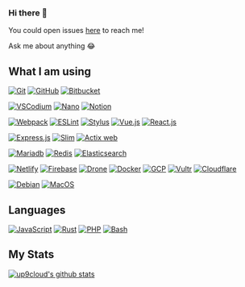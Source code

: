 ### Hi there 👋

<!-- TODO: [![Blog](https://img.shields.io/website?color=&up_message=&url=)](https://) -->

You could open issues [here](https://github.com/up9cloud/up9cloud/issues) to reach me!

Ask me about anything 😂

## What I am using

<!-- Version control -->
[![Git](https://img.shields.io/badge/-Git-%23ffffff?logo=git)](https://git-scm.com)
[![GitHub](https://img.shields.io/badge/-GitHub-%23ffffff?logo=github&logoColor=%23181717)](https://github.com/up9cloud)
[![Bitbucket](https://img.shields.io/badge/-Bitbucket-%23ffffff?logo=Bitbucket&logoColor=%230052CC)](https://bitbucket.org)

<!-- Edtiors -->
[![VSCodium](https://img.shields.io/badge/-VSCodium-%23ffffff?logo=&logoColor=%2396d768)](https://vscodium.com)
[![Nano](https://img.shields.io/badge/-Nano-%23ffffff?logo=Gnu&logoColor=%23832bf5)](https://www.nano-editor.org)
[![Notion](https://img.shields.io/badge/-Notion-%23ffffff?logo=Notion&logoColor=%23000000)](https://www.notion.so)

<!-- Frameworks -->
[![Webpack](https://img.shields.io/badge/-Webpack-%23ffffff?logo=Webpack)](https://webpack.js.org)
[![ESLint](https://img.shields.io/badge/-ESLint-%23ffffff?logo=ESLint&logoColor=%234B32C3)](https://eslint.org)
[![Stylus](https://img.shields.io/badge/-Stylus-%23ffffff?logo=Stylus&logoColor=%23333333)](https://stylus-lang.com)
[![Vue.js](https://img.shields.io/badge/-Vue.js-%23ffffff?logo=Vue.js)](https://vuejs.org)
[![React.js](https://img.shields.io/badge/-React.js-%23ffffff?logo=React)](https://reactjs.org/)

[![Express.js](https://img.shields.io/badge/-Express.js-%23ffffff?logo=JavaScript&logoColor=%23F7DF1E)](https://expressjs.com)
[![Slim](https://img.shields.io/badge/-Slim-%23ffffff?logo=PHP&logoColor=%23777BB4)](https://www.slimframework.com)
[![Actix web](https://img.shields.io/badge/-Actix%20web-%23ffffff?logo=Rust&logoColor=%23686766)](https://actix.rs)

<!-- Databases -->
[![Mariadb](https://img.shields.io/badge/-Mariadb-%23ffffff?logo=Mariadb&logoColor=%23003545)](https://mariadb.org/)
[![Redis](https://img.shields.io/badge/-Redis-%23ffffff?logo=Redis&logoColor=%23DC382D)](https://redis.io)
[![Elasticsearch](https://img.shields.io/badge/-Elasticsearch-%23ffffff?logo=Elasticsearch&logoColor=%23005571)](https://www.elastic.co)

<!-- DevOps -->
[![Netlify](https://img.shields.io/badge/-Netlify-%23ffffff?logo=netlify&logoColor=00C7B7)](https://www.netlify.com)
[![Firebase](https://img.shields.io/badge/-Firebase-%23ffffff?logo=Firebase&logoColor=FFCA28)](https://console.firebase.google.com)
[![Drone](https://img.shields.io/badge/-Drone%20CI-%23ffffff?logo=Drone&logoColor=%23212121)](https://www.drone.io)
[![Docker](https://img.shields.io/badge/-Docker-%23ffffff?logo=Docker&logoColor=%232496ED)](https://www.docker.com)
[![GCP](https://img.shields.io/badge/-GCP-%23ffffff?logo=Google%20Cloud&logoColor=%234285F4)](https://cloud.google.com)
[![Vultr](https://img.shields.io/badge/-Vultr-%23ffffff?logo=Vultr&logoColor=%23007BFC)](https://www.vultr.com)
[![Cloudflare](https://img.shields.io/badge/-Cloudflare-%23ffffff?logo=Cloudflare&logoColor=%23F38020)](https://www.cloudflare.com)

<!-- OS -->
[![Debian](https://img.shields.io/badge/-Debian-%23ffffff?logo=Debian&logoColor=%23A81D33)](https://www.debian.org)
[![MacOS](https://img.shields.io/badge/-MacOS-%23ffffff?logo=apple&logoColor=%23999999)](https://www.apple.com/macbook-pro-13)

## Languages
[![JavaScript](https://img.shields.io/badge/-JavaScript-%23ffffff?logo=JavaScript&logoColor=%23F7DF1E)](https://developer.mozilla.org/en-US/docs/Web/JavaScript)
[![Rust](https://img.shields.io/badge/-Rust-%23ffffff?logo=Rust&logoColor=%23000000)](https://www.rust-lang.org)
[![PHP](https://img.shields.io/badge/-PHP-%23ffffff?logo=PHP&logoColor=%23777BB4)](https://www.php.net)
[![Bash](https://img.shields.io/badge/-Bash-%23ffffff?logo=gnu%20bash&logoColor=%234EAA25)](https://www.gnu.org/software/bash)
<!-- [![V](https://img.shields.io/badge/-V-%23ffffff?logo=v&logoColor=%235D87BF)](https://vlang.io) -->
<!-- [![Go](https://img.shields.io/badge/-Go-%23ffffff?logo=go&logoColor=%2300ADD8)](https://golang.org) -->

## My Stats

[![up9cloud's github stats](https://github-readme-stats.vercel.app/api?username=up9cloud&show_icons=true)](https://github.com/up9cloud)

<!-- TODO: ![visitors]() -->

